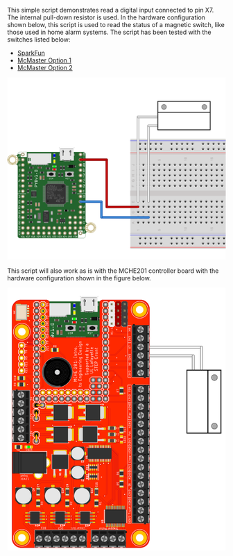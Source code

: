 This simple script demonstrates read a digital input connected to pin X7. The internal pull-down resistor is used. In the hardware configuration shown below,
this script is used to read the status of a magnetic switch, like those used in home alarm systems. The script has been tested with the switches listed below:

* [SparkFun](https://www.sparkfun.com/products/13247) 
* [McMaster Option 1](https://www.mcmaster.com/#8039a14)
* [McMaster Option 2](https://www.mcmaster.com/#8039a21)

![Pushbutton Hardware Setup](pyboard_breadboard_magSwitch.png)

This script will also work as is with the MCHE201 controller board with the hardware configuration shown in the figure below.

![MCHE201 Controller Board Magnetic Switch Hardware Setup](MCHE201board_magSwitch.png)
